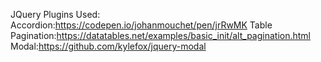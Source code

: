 JQuery Plugins Used:
Accordion:https://codepen.io/johanmouchet/pen/jrRwMK
Table Pagination:https://datatables.net/examples/basic_init/alt_pagination.html
Modal:https://github.com/kylefox/jquery-modal